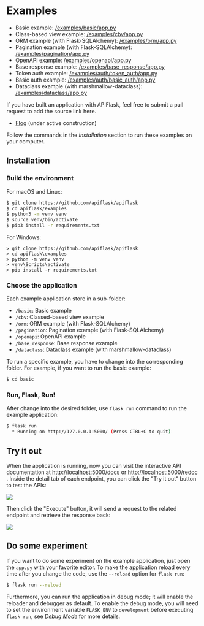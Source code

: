 # Examples

- Basic example: [/examples/basic/app.py][_basic]
- Class-based view example: [/examples/cbv/app.py][_cbv]
- ORM example (with Flask-SQLAlchemy): [/examples/orm/app.py][_orm]
- Pagination example (with Flask-SQLAlchemy): [/examples/pagination/app.py][_pagination]
- OpenAPI example: [/examples/openapi/app.py][_openapi]
- Base response example: [/examples/base_response/app.py][_base_response]
- Token auth example: [/examples/auth/token_auth/app.py][_token_auth]
- Basic auth example: [/examples/auth/basic_auth/app.py][_basic_auth]
- Dataclass example (with marshmallow-dataclass): [/examples/dataclass/app.py][_dataclass]

[_basic]: https://github.com/apiflask/apiflask/tree/main/examples/basic/app.py
[_cbv]: https://github.com/apiflask/apiflask/tree/main/examples/cbv/app.py
[_orm]: https://github.com/apiflask/apiflask/tree/main/examples/orm/app.py
[_pagination]: https://github.com/apiflask/apiflask/tree/main/examples/pagination/app.py
[_openapi]: https://github.com/apiflask/apiflask/tree/main/examples/openapi/app.py
[_base_response]: https://github.com/apiflask/apiflask/tree/main/examples/base_response/app.py
[_token_auth]: https://github.com/apiflask/apiflask/tree/main/examples/auth/token_auth/app.py
[_basic_auth]: https://github.com/apiflask/apiflask/tree/main/examples/auth/basic_auth/app.py
[_dataclass]: https://github.com/apiflask/apiflask/tree/main/examples/dataclass/app.py

If you have built an application with APIFlask, feel free to submit a pull request to add the source link here.

- [Flog](https://github.com/flog-team/flog-api-v4) (under active construction)

Follow the commands in the *Installation* section to run these examples on your computer.


## Installation


### Build the environment

For macOS and Linux:

```bash
$ git clone https://github.com/apiflask/apiflask
$ cd apiflask/examples
$ python3 -m venv venv
$ source venv/bin/activate
$ pip3 install -r requirements.txt
```

For Windows:

```text
> git clone https://github.com/apiflask/apiflask
> cd apiflask\examples
> python -m venv venv
> venv\Scripts\activate
> pip install -r requirements.txt
```


### Choose the application

Each example application store in a sub-folder:

- `/basic`: Basic example
- `/cbv`: Classed-based view example
- `/orm`: ORM example (with Flask-SQLAlchemy)
- `/pagination`: Pagination example (with Flask-SQLAlchemy)
- `/openapi`: OpenAPI example
- `/base_response`: Base response example
- `/dataclass`: Dataclass example (with marshmallow-dataclass)

To run a specific example, you have to change into the corresponding folder.
For example, if you want to run the basic example:

```bash
$ cd basic
```


### Run, Flask, Run!

After change into the desired folder, use `flask run` command to run
the example application:

```bash
$ flask run
  * Running on http://127.0.0.1:5000/ (Press CTRL+C to quit)
```


## Try it out

When the application is running, now you can visit the interactive API documentation at <http://localhost:5000/docs> or <http://localhost:5000/redoc> . Inside the detail tab of each endpoint, you can click the "Try it out" button to test the APIs:

![](https://apiflask.com/_assets/try-it-out.png)

Then click the "Execute" button, it will send a request to the related endpoint and retrieve the response back:

![](https://apiflask.com/_assets/execute.png)


## Do some experiment

If you want to do some experiment on the example application, just open the `app.py` with your favorite editor. To make the application reload every time after you change the code, use the `--reload` option for `flask run`:

```bash
$ flask run --reload
```

Furthermore, you can run the application in debug mode; it will enable the reloader and debugger as default. To enable the debug mode, you will need to set the environment variable `FLASK_ENV` to `development` before executing `flask run`, see *[Debug Mode](https://flask.palletsprojects.com/en/main/quickstart/#debug-mode)* for more details.

